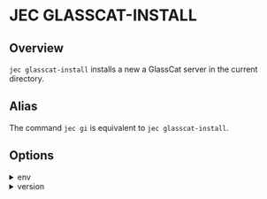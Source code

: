 # JEC GLASSCAT-INSTALL

## Overview

`jec glasscat-install` installs a new a GlassCat server in the current directory.

## Alias

The command `jec gi` is equivalent to `jec glasscat-install`.

## Options

<details>
    <summary>env</summary>
    <p><b>- required:</b> no</p>
    <pre>jec glasscat-install --env=PROD</pre>
    <p>Defines which setup to use for the server environment.<p>
</details>
<details>
    <summary>version</summary>
    <p><b>- required:</b> no</p>
    <pre>jec glasscat-install --version=1.5.0</pre>
    <p>Defines a specific version of the GlassCat server to install.<p>
</details>